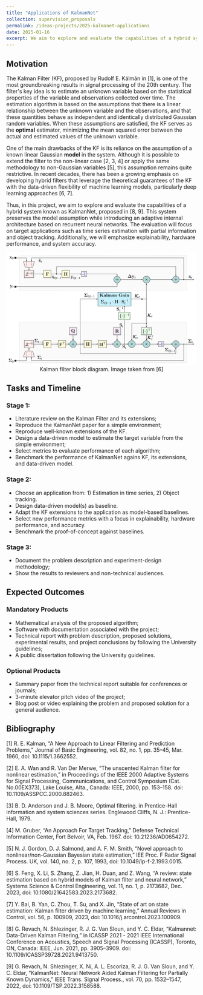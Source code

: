 ```yaml
---
title: "Applications of KalmanNet"
collection: supervision_proposals
permalink: /ideas-projects/2025-kalmanet-applications
date: 2025-01-16
excerpt: We aim to explore and evaluate the capabilities of a hybrid system known as KalmanNet. This system preserves the model assumption while introducing an adaptive internal architecture based on recurrent neural networks. The evaluation will focus on target applications such as time series estimation with partial information and object tracking. Additionally, we will emphasize explainability, hardware performance, and system accuracy.
---
```


## Motivation

The Kalman Filter (KF), proposed by Rudolf E. Kálmán in [1], is one of the most groundbreaking results in signal processing of the 20th century. The filter's key idea is to estimate an unknown variable based on the statistical properties of the variable and observations collected over time. The estimation algorithm is based on the assumptions that there is a linear relationship between the unknown variable and the observations, and that these quantities behave as independent and identically distributed Gaussian random variables. When these assumptions are satisfied, the KF serves as the **optimal** estimator, minimizing the mean squared error between the actual and estimated values of the unknown variable.

One of the main drawbacks of the KF is its reliance on the assumption of a known linear Gaussian **model** in the system. Although it is possible to extend the filter to the non-linear case [2, 3, 4] or apply the same methodology to non-Gaussian variables [5], this assumption remains quite restrictive. In recent decades, there has been a growing emphasis on developing hybrid filters that leverage the theoretical guarantees of the KF with the data-driven flexibility of machine learning models, particularly deep learning approaches [6, 7]. 

Thus, in this project, we aim to explore and evaluate the capabilities of a hybrid system known as KalmanNet, proposed in [8, 9]. This system preserves the model assumption while introducing an adaptive internal architecture based on recurrent neural networks. The evaluation will focus on target applications such as time series estimation with partial information and object tracking. Additionally, we will emphasize explainability, hardware performance, and system accuracy.

<div style="text-align: center;">
    <img src="/images/kalmannet.png"
        alt="Kalman filter block diagram."
        style="display: block; margin-left: auto; margin-right: auto;" />
    <figcaption>Kalman filter block diagram. Image taken from [6]</figcaption>
</div>

## Tasks and Timeline

### Stage 1:
* Literature review on the Kalman Filter and its extensions;
* Reproduce the KalmanNet paper for a simple environment;
* Reproduce well-known extensions of the KF.
* Design a data-driven model to estimate the target variable from the simple environment;
* Select metrics to evaluate performance of each algorithm;
* Benchmark the performance of KalmanNet agains KF, its extensions, and data-driven model.

### Stage 2:
* Choose an application from: 1) Estimation in time series, 2) Object tracking.
* Design data-driven model(s) as baseline.
* Adapt the KF extensions to the application as model-based baselines.
* Select new performance metrics with a focus in explainability, hardware performance, and accuracy.
* Benchmark the proof-of-concept against baselines.

### Stage 3: 
* Document the problem description and experiment-design methodology;
* Show the results to reviewers and non-technical audiences.

## Expected Outcomes

### Mandatory Products
* Mathematical analysis of the proposed algorithm;
* Software with documentation associated with the project;
* Technical report with problem description, proposed solutions, experimental results, and project conclusions by following the University guidelines;
* A public dissertation following the University guidelines.

### Optional Products
* Summary paper from the technical report suitable for conferences or journals;
* 3-minute elevator pitch video of the project;
* Blog post or video explaining the problem and proposed solution for a general audience.

## Bibliography
[1] R. E. Kalman, “A New Approach to Linear Filtering and Prediction Problems,” Journal of Basic Engineering, vol. 82, no. 1, pp. 35–45, Mar. 1960, doi: 10.1115/1.3662552.

[2] E. A. Wan and R. Van Der Merwe, “The unscented Kalman filter for nonlinear estimation,” in Proceedings of the IEEE 2000 Adaptive Systems for Signal Processing, Communications, and Control Symposium (Cat. No.00EX373), Lake Louise, Alta., Canada: IEEE, 2000, pp. 153–158. doi: 10.1109/ASSPCC.2000.882463.

[3] B. D. Anderson and J. B. Moore, Optimal filtering. in Prentice-Hall information and system sciences series. Englewood Cliffs, N. J.: Prentice-Hall, 1979.

[4] M. Gruber, “An Approach For Target Tracking,” Defense Technical Information Center, Fort Belvoir, VA, Feb. 1967. doi: 10.21236/AD0654272.

[5] N. J. Gordon, D. J. Salmond, and A. F. M. Smith, “Novel approach to nonlinear/non-Gaussian Bayesian state estimation,” IEE Proc. F Radar Signal Process. UK, vol. 140, no. 2, p. 107, 1993, doi: 10.1049/ip-f-2.1993.0015.

[6] S. Feng, X. Li, S. Zhang, Z. Jian, H. Duan, and Z. Wang, “A review: state estimation based on hybrid models of Kalman filter and neural network,” Systems Science & Control Engineering, vol. 11, no. 1, p. 2173682, Dec. 2023, doi: 10.1080/21642583.2023.2173682.

[7] Y. Bai, B. Yan, C. Zhou, T. Su, and X. Jin, “State of art on state estimation: Kalman filter driven by machine learning,” Annual Reviews in Control, vol. 56, p. 100909, 2023, doi: 10.1016/j.arcontrol.2023.100909.

[8] G. Revach, N. Shlezinger, R. J. G. Van Sloun, and Y. C. Eldar, “Kalmannet: Data-Driven Kalman Filtering,” in ICASSP 2021 - 2021 IEEE International Conference on Acoustics, Speech and Signal Processing (ICASSP), Toronto, ON, Canada: IEEE, Jun. 2021, pp. 3905–3909. doi: 10.1109/ICASSP39728.2021.9413750.

[9] G. Revach, N. Shlezinger, X. Ni, A. L. Escoriza, R. J. G. Van Sloun, and Y. C. Eldar, “KalmanNet: Neural Network Aided Kalman Filtering for Partially Known Dynamics,” IEEE Trans. Signal Process., vol. 70, pp. 1532–1547, 2022, doi: 10.1109/TSP.2022.3158588.







